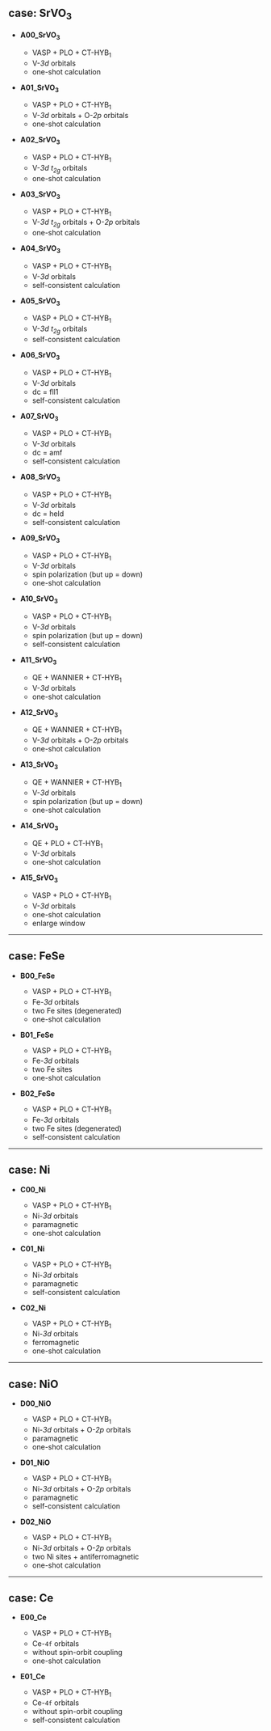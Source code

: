 ## case: SrVO<sub>3</sub>

* **A00_SrVO<sub>3</sub>**

    * VASP + PLO + CT-HYB<sub>1</sub>
    * V-*3d* orbitals
    * one-shot calculation

* **A01_SrVO<sub>3</sub>**

    * VASP + PLO + CT-HYB<sub>1</sub>
    * V-*3d* orbitals + O-*2p* orbitals
    * one-shot calculation

* **A02_SrVO<sub>3</sub>**

    * VASP + PLO + CT-HYB<sub>1</sub>
    * V-*3d* *t<sub>2g</sub>* orbitals
    * one-shot calculation

* **A03_SrVO<sub>3</sub>**

    * VASP + PLO + CT-HYB<sub>1</sub>
    * V-*3d* *t<sub>2g</sub>* orbitals + O-*2p* orbitals
    * one-shot calculation

* **A04_SrVO<sub>3</sub>**

    * VASP + PLO + CT-HYB<sub>1</sub>
    * V-*3d* orbitals
    * self-consistent calculation

* **A05_SrVO<sub>3</sub>**

    * VASP + PLO + CT-HYB<sub>1</sub>
    * V-*3d* *t<sub>2g</sub>* orbitals
    * self-consistent calculation

* **A06_SrVO<sub>3</sub>**

    * VASP + PLO + CT-HYB<sub>1</sub>
    * V-*3d* orbitals
    * dc = fll1
    * self-consistent calculation

* **A07_SrVO<sub>3</sub>**

    * VASP + PLO + CT-HYB<sub>1</sub>
    * V-*3d* orbitals
    * dc = amf
    * self-consistent calculation

* **A08_SrVO<sub>3</sub>**

    * VASP + PLO + CT-HYB<sub>1</sub>
    * V-*3d* orbitals
    * dc = held
    * self-consistent calculation

* **A09_SrVO<sub>3</sub>**

    * VASP + PLO + CT-HYB<sub>1</sub>
    * V-*3d* orbitals
    * spin polarization (but up = down)
    * one-shot calculation

* **A10_SrVO<sub>3</sub>**

    * VASP + PLO + CT-HYB<sub>1</sub>
    * V-*3d* orbitals
    * spin polarization (but up = down)
    * self-consistent calculation

* **A11_SrVO<sub>3</sub>**

    * QE + WANNIER + CT-HYB<sub>1</sub>
    * V-*3d* orbitals
    * one-shot calculation

* **A12_SrVO<sub>3</sub>**

    * QE + WANNIER + CT-HYB<sub>1</sub>
    * V-*3d* orbitals + O-*2p* orbitals
    * one-shot calculation

* **A13_SrVO<sub>3</sub>**

    * QE + WANNIER + CT-HYB<sub>1</sub>
    * V-*3d* orbitals
    * spin polarization (but up = down)
    * one-shot calculation

* **A14_SrVO<sub>3</sub>**

    * QE + PLO + CT-HYB<sub>1</sub>
    * V-*3d* orbitals
    * one-shot calculation

* **A15_SrVO<sub>3</sub>**

    * VASP + PLO + CT-HYB<sub>1</sub>
    * V-*3d* orbitals
    * one-shot calculation
    * enlarge window

---

## case: FeSe

* **B00_FeSe**

    * VASP + PLO + CT-HYB<sub>1</sub>
    * Fe-*3d* orbitals
    * two Fe sites (degenerated)
    * one-shot calculation

* **B01_FeSe**

    * VASP + PLO + CT-HYB<sub>1</sub>
    * Fe-*3d* orbitals
    * two Fe sites
    * one-shot calculation

* **B02_FeSe**

    * VASP + PLO + CT-HYB<sub>1</sub>
    * Fe-*3d* orbitals
    * two Fe sites (degenerated)
    * self-consistent calculation

---

## case: Ni

* **C00_Ni**

    * VASP + PLO + CT-HYB<sub>1</sub>
    * Ni-*3d* orbitals
    * paramagnetic
    * one-shot calculation

* **C01_Ni**

    * VASP + PLO + CT-HYB<sub>1</sub>
    * Ni-*3d* orbitals
    * paramagnetic
    * self-consistent calculation

* **C02_Ni**

    * VASP + PLO + CT-HYB<sub>1</sub>
    * Ni-*3d* orbitals
    * ferromagnetic
    * one-shot calculation

---

## case: NiO

* **D00_NiO**

    * VASP + PLO + CT-HYB<sub>1</sub>
    * Ni-*3d* orbitals + O-*2p* orbitals
    * paramagnetic
    * one-shot calculation

* **D01_NiO**

    * VASP + PLO + CT-HYB<sub>1</sub>
    * Ni-*3d* orbitals + O-*2p* orbitals
    * paramagnetic
    * self-consistent calculation

* **D02_NiO**

    * VASP + PLO + CT-HYB<sub>1</sub>
    * Ni-*3d* orbitals + O-*2p* orbitals
    * two Ni sites + antiferromagnetic
    * one-shot calculation

---

## case: Ce

* **E00_Ce**

    * VASP + PLO + CT-HYB<sub>1</sub>
    * Ce-``4f`` orbitals
    * without spin-orbit coupling
    * one-shot calculation

* **E01_Ce**

    * VASP + PLO + CT-HYB<sub>1</sub>
    * Ce-``4f`` orbitals
    * without spin-orbit coupling
    * self-consistent calculation
